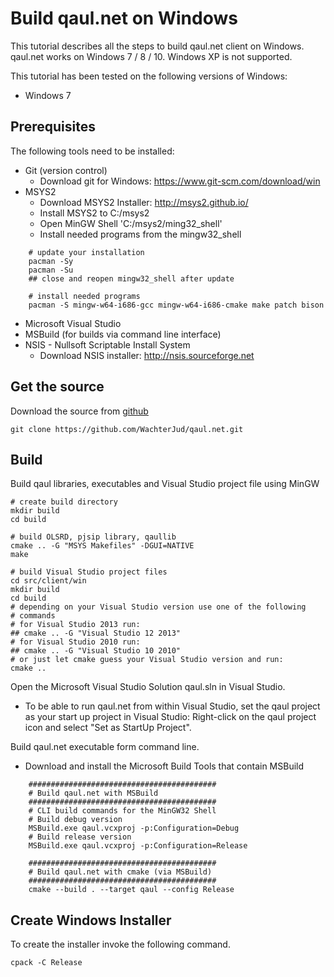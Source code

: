 Build qaul.net on Windows
=========================

This tutorial describes all the steps to build qaul.net client on Windows.
qaul.net works on Windows 7 / 8 / 10. Windows XP is not supported.

This tutorial has been tested on the following versions of Windows:

* Windows 7


Prerequisites
-------------

The following tools need to be installed:

* Git (version control)
  * Download git for Windows: https://www.git-scm.com/download/win
* MSYS2
  * Download MSYS2 Installer: http://msys2.github.io/
  * Install MSYS2 to C:/msys2
  * Open MinGW Shell 'C:/msys2/ming32_shell'
  * Install needed programs from the mingw32_shell

```
	# update your installation
	pacman -Sy
	pacman -Su
	## close and reopen mingw32_shell after update

	# install needed programs
	pacman -S mingw-w64-i686-gcc mingw-w64-i686-cmake make patch bison 
```

* Microsoft Visual Studio
* MSBuild (for builds via command line interface)
* NSIS - Nullsoft Scriptable Install System
  * Download NSIS installer: http://nsis.sourceforge.net


Get the source
--------------

Download the source from [github](https://github.com/WachterJud/qaul.net)

	git clone https://github.com/WachterJud/qaul.net.git

	
Build
-----

Build qaul libraries, executables and Visual Studio project file using MinGW

    # create build directory
	mkdir build
    cd build
	
	# build OLSRD, pjsip library, qaullib
    cmake .. -G "MSYS Makefiles" -DGUI=NATIVE
    make
	
	# build Visual Studio project files
	cd src/client/win
	mkdir build
	cd build
	# depending on your Visual Studio version use one of the following
	# commands
	# for Visual Studio 2013 run:
	## cmake .. -G "Visual Studio 12 2013"
	# for Visual Studio 2010 run:
	## cmake .. -G "Visual Studio 10 2010"
	# or just let cmake guess your Visual Studio version and run:
	cmake ..


Open the Microsoft Visual Studio Solution qaul.sln in Visual Studio.

* To be able to run qaul.net from within Visual Studio, set the qaul project 
  as your start up project in Visual Studio:
  Right-click on the qaul project icon and select "Set as StartUp Project".


Build qaul.net executable form command line. 

* Download and install the Microsoft Build Tools that contain MSBuild

```
	##########################################
	# Build qaul.net with MSBuild
	##########################################
	# CLI build commands for the MinGW32 Shell
	# Build debug version
	MSBuild.exe qaul.vcxproj -p:Configuration=Debug
	# Build release version
	MSBuild.exe qaul.vcxproj -p:Configuration=Release
	
	##########################################
	# Build qaul.net with cmake (via MSBuild)
	##########################################
	cmake --build . --target qaul --config Release
```


Create Windows Installer
------------------------

To create the installer invoke the following command.

	cpack -C Release
